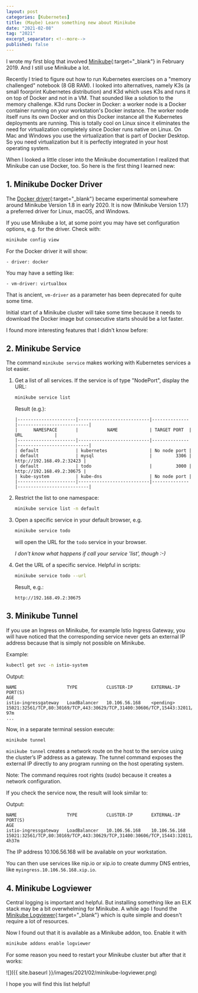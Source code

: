 ```yaml
---
layout: post
categories: [Kubernetes]
title: (Maybe) Learn something new about Minikube
date: "2021-02-08"
tag: "2021"
excerpt_separator: <!--more-->
published: false
---
```


I wrote my first blog that involved [Minikube](https://minikube.sigs.k8s.io/docs/){:target="_blank"} in February 2019. And I still use Minikube a lot. 

Recently I tried to figure out how to run Kubernetes exercises on a "memory challenged" notebook (8 GB RAM). I looked into alternatives, namely K3s (a small foorprint Kubernetes distribution) and K3d which uses K3s and runs it on top of Docker and not in a VM. That sounded like a solution to the memory challenge. K3d runs Docker in Docker: a worker node is a Docker container running on your workstation's Docker instance. The worker node itself runs its own Docker and on this Docker instance all the Kubernetes deployments are running. This is totally cool on Linux since it eliminates the need for virtualization completely since Docker runs native on Linux. On Mac and Windows you use the virtualization that is part of Docker Desktop. So you need virtualization but it is perfectly integrated in your host operating system.
<!--more-->

When I looked a little closer into the Minikube documentation I realized that Minikube can use Docker, too. So here is the first thing I learned new:

## 1. Minikube Docker Driver

The [Docker driver](https://minikube.sigs.k8s.io/docs/drivers/docker/){:target="_blank"} became experimental somewhere around Minikube Version 1.8 in early 2020. It is now (Minikube Version 1.17) a preferred driver for Linux, macOS, and Windows.

If you use Minikube a lot, at some point you may have set configuration options, e.g. for the driver. Check with:

```sh
minikube config view
```

For the Docker driver it will show:

```
- driver: docker
```

You may have a setting like:

```
- vm-driver: virtualbox
```

That is ancient, `vm-driver` as a parameter has been deprecated for quite some time.

Initial start of a Minikube cluster will take some time because it needs to download the Docker image but consecutive starts should be a lot faster.

I found more interesting features that I didn't know before:

## 2. Minikube Service

The command `minikube service` makes working with Kubernetes services a lot easier.

1. Get a list of all services. If the service is of type "NodePort", display the URL:

    ```sh
    minikube service list
    ```

    Result (e.g.):

    ```
    |----------------------|---------------------------|--------------|---------------------------|
    |      NAMESPACE       |           NAME            | TARGET PORT  |            URL            |
    |----------------------|---------------------------|--------------|---------------------------|
    | default              | kubernetes                | No node port |
    | default              | mysql                     |         3306 | http://192.168.49.2:32423 |
    | default              | todo                      |         3000 | http://192.168.49.2:30675 |
    | kube-system          | kube-dns                  | No node port |
    |----------------------|---------------------------|--------------|---------------------------|
    ```

2. Restrict the list to one namespace:

    ```sh
    minikube service list -n default
    ```

3. Open a specific service in your default browser, e.g.

    ```sh
    minikube service todo
    ```

    will open the URL for the `todo` service in your browser.

    _I don't know what happens if call your service 'list', though :-)_

4. Get the URL of a specific service. Helpful in scripts:

    ```sh
    minikube service todo --url
    ```

    Result, e.g.:

    ```
    http://192.168.49.2:30675
    ```
    
## 3. Minikube Tunnel

If you use an Ingress on Minikube, for example Istio Ingress Gateway, you will have noticed that the corresponding service never gets an external IP address because that is simply not possible on Minikube.

Example:

```sh
kubectl get svc -n istio-system
```

Output:

```
NAME                   TYPE           CLUSTER-IP       EXTERNAL-IP   PORT(S)                                                                      AGE
istio-ingressgateway   LoadBalancer   10.106.56.168    <pending>     15021:32561/TCP,80:30169/TCP,443:30629/TCP,31400:30606/TCP,15443:32011/TCP   97m
...
```

Now, in a separate terminal session execute:

```sh
minikube tunnel
```

`minikube tunnel` creates a network route on the host to the service using the cluster’s IP address as a gateway. The tunnel command exposes the external IP directly to any program running on the host operating system.

Note: The command requires root rights (sudo) because it creates a network configuration.

If you check the service now, the result will look similar to:

Output:

```
NAME                   TYPE           CLUSTER-IP       EXTERNAL-IP     PORT(S)                                                                      AGE
istio-ingressgateway   LoadBalancer   10.106.56.168    10.106.56.168   15021:32561/TCP,80:30169/TCP,443:30629/TCP,31400:30606/TCP,15443:32011/TCP   4h37m
```

The IP address 10.106.56.168 will be available on your workstation.

You can then use services like nip.io or xip.io to create dummy DNS entries, like `myingress.10.106.56.168.xip.io`.

## 4. Minikube Logviewer

Central logging is important and helpful. But installing something like an ELK stack may be a bit overwhelming for Minikube. A while ago I found the [Minikube Logviewer](https://github.com/ivans3/minikube-log-viewer){:target="_blank"} which is quite simple and doesn't require a lot of resources. 

Now I found out that it is available as a Minikube addon, too. Enable it with

```sh
minikube addons enable logviewer
```

For some reason you need to restart your Minikube cluster but after that it works:

![]({{ site.baseurl }}/images/2021/02/minikube-logviewer.png)

I hope you will find this list helpful!